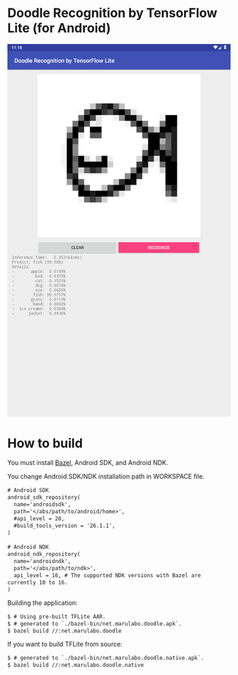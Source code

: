 # Doodle Recognition by TensorFlow Lite (for Android)

![](./screenshot.png)

# How to build

You must install [Bazel](https://bazel.build/),
Android SDK, and Android NDK.

You change Android SDK/NDK installation path in WORKSPACE file.

```
# Android SDK
android_sdk_repository(
  name='androidsdk',
  path='</abs/path/to/android/home>',
  #api_level = 28,
  #build_tools_version = '26.1.1',
)

# Android NDK
android_ndk_repository(
  name='androidndk',
  path='</abs/path/to/ndk>',
  api_level = 16, # The supported NDK versions with Bazel are currently 10 to 16.
)
```

Building the application:

```
$ # Using pre-built TFLite AAR.
$ # generated to `./bazel-bin/net.marulabo.doodle.apk`.
$ bazel build //:net.marulabo.doodle
```

If you want to build TFLite from source:

```
$ # generated to `./bazel-bin/net.marulabo.doodle.native.apk`.
$ bazel build //:net.marulabo.doodle.native
```

